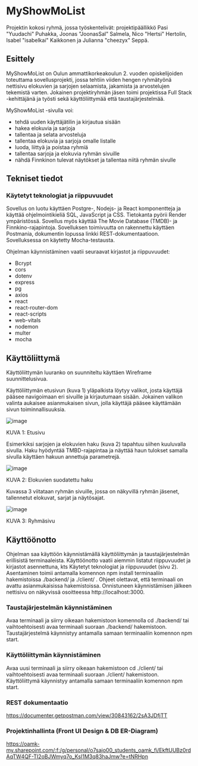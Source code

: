 # MyShowMoList
Projektin kokosi ryhmä, jossa työskentelivät: projektipäällikkö Pasi "Yuudachi" Puhakka, Joonas "JoonasSal" Salmela, Nico "Hertsi" Hertolin, Isabel "isabelkai" Kaikkonen ja Julianna "cheezyx" Seppä. 

## Esittely
MyShowMoList on Oulun ammattikorkeakoulun 2. vuoden opiskelijoiden toteuttama sovellusprojekti, jossa tehtiin viiden hengen ryhmätyönä nettisivu elokuvien ja sarjojen selaamista, jakamista ja arvostelujen tekemistä varten. 
Jokainen projektiryhmän jäsen toimi projektissa Full Stack -kehittäjänä ja työsti sekä käyttöliittymää että taustajärjestelmää. 

MyShowMoList -sivulla voi:

* tehdä uuden käyttäjätilin ja kirjautua sisään
* hakea elokuvia ja sarjoja
* tallentaa ja selata arvosteluja
* tallentaa elokuvia ja sarjoja omalle listalle
* luoda, liittyä ja poistaa ryhmiä
* tallentaa sarjoja ja elokuvia ryhmän sivuille
* nähdä Finnkinon tulevat näytökset ja tallentaa niitä ryhmän sivulle

## Tekniset tiedot

### Käytetyt teknologiat ja riippuvuudet
Sovellus on luotu käyttäen Postgre-, Nodejs- ja React komponentteja ja käyttää ohjelmointikieliä SQL, JavaScript ja CSS. Tietokanta pyörii Render ympäristössä. Sovellus myös käyttää The Movie Database (TMDB)- ja Finnkino-rajapintoja.
Sovelluksen toimivuutta on rakennettu käyttäen Postmania, dokumentin lopussa linkki REST-dokumentaatioon.    
Sovelluksessa on käytetty Mocha-testausta.

Ohjelman käynnistäminen vaatii seuraavat kirjastot ja riippuvuudet:

* Bcrypt
* cors
* dotenv
* express
* pg
* axios
* react
* react-router-dom
* react-scripts
* web-vitals
* nodemon
* multer
* mocha

## Käyttöliittymä

Käyttöliittymän luuranko on suunniteltu käyttäen Wireframe suunnittelusivua. 

Käyttöliittymän etusivun (kuva 1) yläpalkista löytyy valikot, josta käyttäjä pääsee navigoimaan eri sivuille ja kirjautumaan sisään. Jokainen valikon valinta aukaisee asianmukaisen sivun, jolla käyttäjä pääsee käyttämään sivun toiminnallisuuksia. 

![image](https://github.com/TVTKMO22-WP-GROUP-13/TVTKMO23-WP-GROUP-13/assets/143520681/72a4223a-0d84-4bf9-a7f1-6b71434f75d5)


KUVA 1: Etusivu

Esimerkiksi sarjojen ja elokuvien haku (kuva 2) tapahtuu siihen kuuluvalla sivulla. Haku hyödyntää TMBD-rajapintaa ja näyttää haun tulokset samalla sivulla käyttäen hakuun annettuja parametrejä.

![image](https://github.com/TVTKMO22-WP-GROUP-13/TVTKMO23-WP-GROUP-13/assets/143520681/d58ff33e-6764-47e8-8636-f3dce953debd)

KUVA 2: Elokuvien suodatettu haku

Kuvassa 3 viitataan ryhmän sivuille, jossa on näkyvillä ryhmän jäsenet, tallennetut elokuvat, sarjat ja näytösajat. 

![image](https://github.com/TVTKMO22-WP-GROUP-13/TVTKMO23-WP-GROUP-13/assets/143520681/a349da04-f7db-4fb6-b3a9-c68f0e4c84d2)


KUVA 3: Ryhmäsivu


## Käyttöönotto

Ohjelman saa käyttöön käynnistämällä käyttöliittymän ja taustajärjestelmän erillisistä terminaaleista. Käyttöönotto vaatii aiemmin listatut riippuvuudet ja kirjastot asennettuna, kts Käytetyt teknologiat ja riippuvuudet (sivu 2). Asentaminen toimii antamalla komennon npm install terminaaliin hakemistoissa ./backend/ ja ./client/ . Ohjeet olettavat, että terminaali on avattu asianmukaisissa hakemistoissa. Onnistuneen käynnistämisen jälkeen nettisivu on näkyvissä osoitteessa http://localhost:3000. 

### Taustajärjestelmän käynnistäminen

Avaa terminaali ja siirry oikeaan hakemistoon komennolla cd ./backend/ tai vaihtoehtoisesti avaa terminaali suoraan ./backend/ hakemistoon. Taustajärjestelmä käynnistyy antamalla samaan terminaaliin komennon npm start. 

### Käyttöliittymän käynnistäminen

Avaa uusi terminaali ja siirry oikeaan hakemistoon cd ./client/ tai vaihtoehtoisesti avaa terminaali suoraan ./client/ hakemistoon. Käyttöliittymä käynnistyy antamalla samaan terminaaliin komennon npm start. 

### REST dokumentaatio

https://documenter.getpostman.com/view/30843162/2sA3JDfjTT

### Projektinhallinta (Front UI Design & DB ER-Diagram)

https://oamk-my.sharepoint.com/:f:/g/personal/o7sajo00_students_oamk_fi/EkftUUBz0rdAqTW4QF-TI2oBJWmyq7o_KsI1M3q83haJmw?e=tNRHpn


